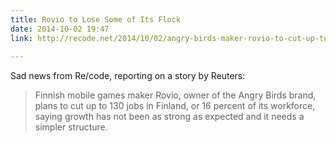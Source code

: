 ```yaml
---
title: Rovio to Lose Some of Its Flock
date: 2014-10-02 19:47
link: http://recode.net/2014/10/02/angry-birds-maker-rovio-to-cut-up-to-130-jobs/
 
---
```



Sad news from Re/code, reporting on a story by Reuters: 

> Finnish mobile games maker Rovio, owner of the Angry Birds brand, plans to cut up to 130 jobs in Finland, or 16 percent of its workforce, saying growth has not been as strong as expected and it needs a simpler structure.
